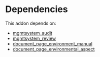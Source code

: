 # Dependencies

This addon depends on:

- [mgmtsystem_audit](https://github.com/bringout/oca-technical)
- [mgmtsystem_review](https://github.com/bringout/oca-technical)
- [document_page_environment_manual](https://github.com/bringout/oca-technical)
- [document_page_environmental_aspect](https://github.com/bringout/oca-technical)
